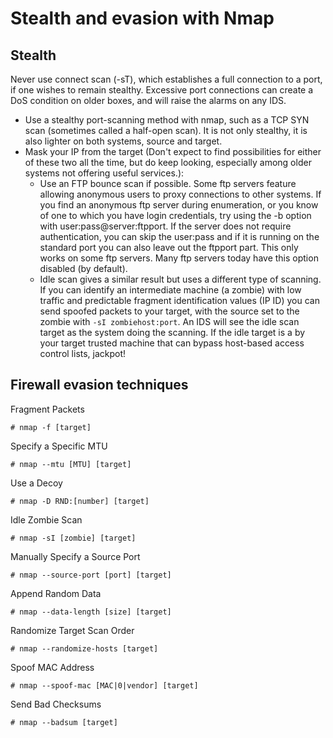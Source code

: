 # Stealth and evasion with Nmap

## Stealth

Never use connect scan (-sT), which establishes a full connection to a port, if one wishes to remain stealthy. Excessive port connections can create a DoS condition on older boxes, and will raise the alarms on any IDS.

* Use a stealthy port-scanning method with nmap, such as a TCP SYN scan (sometimes called a half-open scan). It is not only stealthy, it is also lighter on both systems, source and target. 
* Mask your IP from the target (Don't expect to find possibilities for either of these two all the time, but do keep looking, especially among older systems not offering useful services.):
    * Use an FTP bounce scan if possible. Some ftp servers feature allowing anonymous users to proxy connections to other systems. If you find an anonymous ftp server during enumeration, or you know of one to which you have login credentials, try using the -b option with user:pass@server:ftpport. If the server does not require authentication, you can skip the user:pass and if it is running on the standard port you can also leave out the ftpport part. This only works on some ftp servers. Many ftp servers today have this option disabled (by default). 
    * Idle scan gives a similar result but uses a different type of scanning. If you can identify an intermediate machine (a zombie) with low traffic and predictable fragment identification values (IP ID) you can send spoofed packets to your target, with the source set to the zombie with <code>-sI zombiehost:port</code>. An IDS will see the idle scan target as the system doing the scanning. If the idle target is a by your target trusted machine that can bypass host-based access control lists, jackpot!

## Firewall evasion techniques

Fragment Packets

    # nmap -f [target]

Specify a Specific MTU

    # nmap --mtu [MTU] [target]

Use a Decoy

    # nmap -D RND:[number] [target]

Idle Zombie Scan

    # nmap -sI [zombie] [target]

Manually Specify a Source Port

    # nmap --source-port [port] [target]

Append Random Data

    # nmap --data-length [size] [target]

Randomize Target Scan Order

    # nmap --randomize-hosts [target]

Spoof MAC Address

    # nmap --spoof-mac [MAC|0|vendor] [target]

Send Bad Checksums

    # nmap --badsum [target]